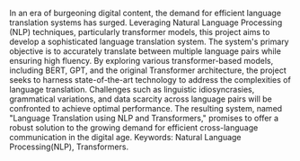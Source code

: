 
In an era of burgeoning digital content, the demand for efficient language translation systems has surged. Leveraging Natural Language Processing (NLP) techniques, particularly transformer models, this project aims to develop a sophisticated language translation system. The system's primary objective is to accurately translate between multiple language pairs while ensuring high fluency. By exploring various transformer-based models, including BERT, GPT, and the original Transformer architecture, the project seeks to harness state-of-the-art technology to address the complexities of language translation. Challenges such as linguistic idiosyncrasies, grammatical variations, and data scarcity across language pairs will be confronted to achieve optimal performance. The resulting system, named "Language Translation using NLP and Transformers," promises to offer a robust solution to the growing demand for efficient cross-language communication in the digital age.
Keywords: Natural Language Processing(NLP), Transformers.
